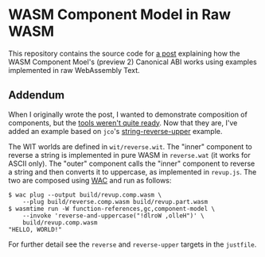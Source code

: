 WASM Component Model in Raw WASM
===

This repository contains the source code for [a post](https://gertvv.nl/posts/wasm-component-raw.html) explaining how the WASM Component Moel's (preview 2) Canonical ABI works using examples implemented in raw WebAssembly Text.

Addendum
---

When I originally wrote the post, I wanted to demonstrate composition of components, but the [tools weren't quite ready](https://github.com/bytecodealliance/wac/issues/158). Now that they are, I've added an example based on `jco`'s [string-reverse-upper](https://github.com/bytecodealliance/jco/tree/main/examples/components/string-reverse-upper) example.

The WIT worlds are defined in `wit/reverse.wit`. The "inner" component to reverse a string is implemented in pure WASM in `reverse.wat` (it works for ASCII only). The "outer" component calls the "inner" component to reverse a string and then converts it to uppercase, as implemented in `revup.js`. The two are composed using [WAC](https://github.com/bytecodealliance/wac) and run as follows:

```
$ wac plug --output build/revup.comp.wasm \
    --plug build/reverse.comp.wasm build/revup.part.wasm
$ wasmtime run -W function-references,gc,component-model \
    --invoke 'reverse-and-uppercase("!dlroW ,olleH")' \
    build/revup.comp.wasm
"HELLO, WORLD!" 
```

For further detail see the `reverse` and `reverse-upper` targets in the `justfile`.
